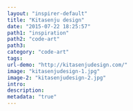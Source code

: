 ```yaml
---
layout: "inspirer-default"
title: "Kitasenju design"
date: "2015-07-22 18:25:57"
path1: "inspiration"
path2: "code-art"
path3:
category: "code-art"
tags:
url-demo: "http://kitasenjudesign.com/"
image: "kitasenjudesign-1.jpg"
image-2: "kitasenjudesign-2.jpg"
intro:
description:
metadata: "true"
---
```

